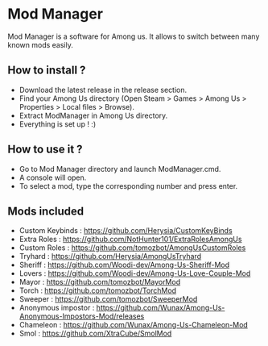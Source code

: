 # Mod Manager

Mod Manager is a software for Among us. It allows to switch between many known mods easily.


## How to install ?

- Download the latest release in the release section.
- Find your Among Us directory (Open Steam > Games > Among Us > Properties > Local files > Browse).
- Extract ModManager in Among Us directory.
- Everything is set up ! :)

## How to use it ?

- Go to Mod Manager directory and launch ModManager.cmd.
- A console will open.
- To select a mod, type the corresponding number and press enter.

## Mods included

- Custom Keybinds : https://github.com/Herysia/CustomKeyBinds
- Extra Roles : https://github.com/NotHunter101/ExtraRolesAmongUs
- Custom Roles : https://github.com/tomozbot/AmongUsCustomRoles
- Tryhard : https://github.com/Herysia/AmongUsTryhard
- Sheriff : https://github.com/Woodi-dev/Among-Us-Sheriff-Mod
- Lovers : https://github.com/Woodi-dev/Among-Us-Love-Couple-Mod
- Mayor : https://github.com/tomozbot/MayorMod
- Torch : https://github.com/tomozbot/TorchMod
- Sweeper : https://github.com/tomozbot/SweeperMod
- Anonymous impostor : https://github.com/Wunax/Among-Us-Anonymous-Impostors-Mod/releases
- Chameleon : https://github.com/Wunax/Among-Us-Chameleon-Mod
- Smol : https://github.com/XtraCube/SmolMod